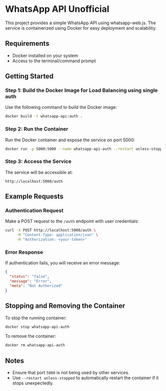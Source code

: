 # WhatsApp API Unofficial

This project provides a simple WhatsApp API using whatsapp-web.js. The service is containerized using Docker for easy deployment and scalability.

## Requirements
- Docker installed on your system
- Access to the terminal/command prompt

## Getting Started

### Step 1: Build the Docker Image for Load Balancing using single auth
Use the following command to build the Docker image:
```bash
docker build -t whatsapp-api:auth .
```

### Step 2: Run the Container
Run the Docker container and expose the service on port 5000:
```bash
docker run -p 5000:5000 --name whatsapp-api-auth --restart unless-stopped whatsapp-api:auth
```

### Step 3: Access the Service
The service will be accessible at:
```
http://localhost:5000/auth
```

## Example Requests

### Authentication Request
Make a POST request to the `/auth` endpoint with user credentials:
```bash
curl -X POST http://localhost:5000/auth \
     -H "Content-Type: application/json" \
     -H "Authorization: <your-token>"
```

### Error Response
If authentication fails, you will receive an error message:
```json
{
  "status": "false",
  "message": "Error",
  "meta": "Not Authorized"
}
```

## Stopping and Removing the Container
To stop the running container:
```bash
docker stop whatsapp-api-auth
```

To remove the container:
```bash
docker rm whatsapp-api-auth
```

## Notes
- Ensure that port `5000` is not being used by other services.
- Use `--restart unless-stopped` to automatically restart the container if it stops unexpectedly.
